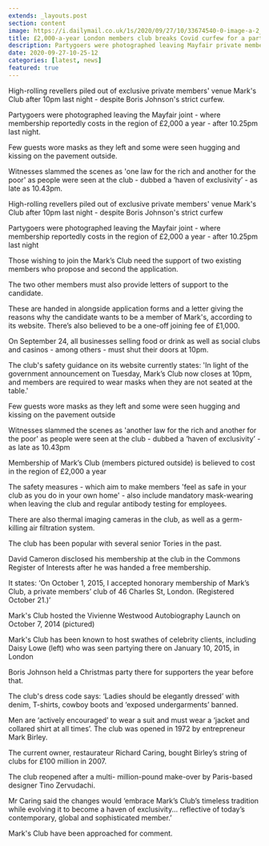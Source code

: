 ```yaml
---
extends: _layouts.post
section: content
image: https://i.dailymail.co.uk/1s/2020/09/27/10/33674540-0-image-a-2_1601197826206.jpg 
title: £2,000-a-year London members club breaks Covid curfew for a party 
description: Partygoers were photographed leaving Mayfair private members venue Marks Club - where membership reportedly costs in the region of £2,000 a year - after 10.25pm last night. 
date: 2020-09-27-10-25-12 
categories: [latest, news] 
featured: true 
--- 
```

High-rolling revellers piled out of exclusive private members' venue Mark's Club after 10pm last night - despite Boris Johnson's strict curfew.

Partygoers were photographed leaving the Mayfair joint - where membership reportedly costs in the region of £2,000 a year - after 10.25pm last night.

Few guests wore masks as they left and some were seen hugging and kissing on the pavement outside.

Witnesses slammed the scenes as 'one law for the rich and another for the poor' as people were seen at the club - dubbed a ‘haven of exclusivity’ - as late as 10.43pm.

High-rolling revellers piled out of exclusive private members' venue Mark's Club after 10pm last night - despite Boris Johnson's strict curfew

Partygoers were photographed leaving the Mayfair joint - where membership reportedly costs in the region of £2,000 a year - after 10.25pm last night

Those wishing to join the Mark’s Club need the support of two existing members who propose and second the application.

The two other members must also provide letters of support to the candidate. 

These are handed in alongside application forms and a letter giving the reasons why the candidate wants to be a member of Mark's, according to its website. There’s also believed to be a one-off joining fee of £1,000.

On September 24, all businesses selling food or drink as well as social clubs and casinos - among others - must shut their doors at 10pm.

The club's safety guidance on its website currently states: 'In light of the government announcement on Tuesday, Mark’s Club now closes at 10pm, and members are required to wear masks when they are not seated at the table.' 

Few guests wore masks as they left and some were seen hugging and kissing on the pavement outside

Witnesses slammed the scenes as 'another law for the rich and another for the poor' as people were seen at the club - dubbed a ‘haven of exclusivity’ - as late as 10.43pm

Membership of Mark’s Club (members pictured outside) is believed to cost in the region of £2,000 a year

The safety measures - which aim to make members 'feel as safe in your club as you do in your own home' - also include mandatory mask-wearing when leaving the club and regular antibody testing for employees.

There are also thermal imaging cameras in the club, as well as a germ-killing air filtration system.

The club has been popular with several senior Tories in the past.

David Cameron disclosed his membership at the club in the Commons Register of Interests after he was handed a free membership. 

It states: ‘On October 1, 2015, I accepted honorary membership of Mark’s Club, a private members’ club of 46 Charles St, London. (Registered October 21.)’ 

Mark's Club hosted the Vivienne Westwood Autobiography Launch on October 7, 2014 (pictured)

Mark's Club has been known to host swathes of celebrity clients, including Daisy Lowe (left) who was seen partying there on January 10, 2015, in London

Boris Johnson held a Christmas party there for supporters the year before that. 

The club's dress code says: ‘Ladies should be elegantly dressed’ with denim, T-shirts, cowboy boots and ‘exposed undergarments’ banned.

Men are ‘actively encouraged’ to wear a suit and must wear a ‘jacket and collared shirt at all times’. The club was opened in 1972 by entrepreneur Mark Birley.

The current owner, restaurateur Richard Caring, bought Birley’s string of clubs for £100 million in 2007. 

The club reopened after a multi- million-pound make-over by Paris-based designer Tino Zervudachi.

Mr Caring said the changes would ‘embrace Mark’s Club’s timeless tradition while evolving it to become a haven of exclusivity... reflective of today’s contemporary, global and sophisticated member.’ 

Mark's Club have been approached for comment. 

